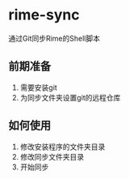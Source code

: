 # rime-sync

通过Git同步Rime的Shell脚本


## 前期准备

1. 需要安装git
2. 为同步文件夹设置git的远程仓库


## 如何使用

1. 修改安装程序的文件夹目录
2. 修改同步文件夹目录
3. 开始同步



